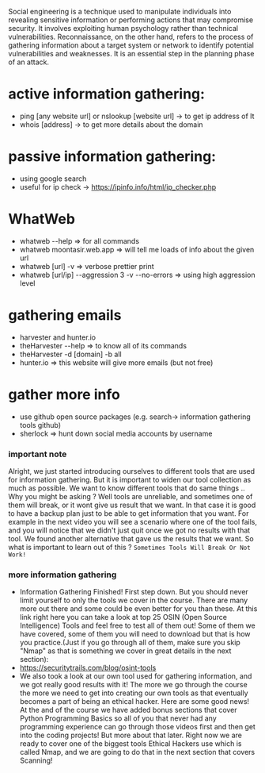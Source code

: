 Social engineering is a technique used to manipulate individuals into revealing sensitive information or performing actions that may compromise security. It involves exploiting human psychology rather than technical vulnerabilities. Reconnaissance, on the other hand, refers to the process of gathering information about a target system or network to identify potential vulnerabilities and weaknesses. It is an essential step in the planning phase of an attack.

# active information gathering:

- ping [any website url] or nslookup [website url] -> to get ip address of It
- whois [address] -> to get more details about the domain

# passive information gathering:

- using google search
- useful for ip check -> https://ipinfo.info/html/ip_checker.php

# WhatWeb

- whatweb --help => for all commands
- whatweb moontasir.web.app => will tell me loads of info about the given url
- whatweb [url] -v => verbose prettier print
- whatweb [url/ip] --aggression 3 -v --no-errors => using high aggression level

# gathering emails

- harvester and hunter.io
- theHarvester --help => to know all of its commands
- theHarvester -d [domain] -b all
- hunter.io => this website will give more emails (but not free)

# gather more info

- use github open source packages (e.g. search-> information gathering tools github)
- sherlock => hunt down social media accounts by username

### important note

Alright, we just started introducing ourselves to different tools that are used for information gathering. But it is important to widen our tool collection as much as possible. We want to know different tools that do same things .. Why you might be asking ? Well tools are unreliable, and sometimes one of them will break, or it wont give us result that we want. In that case it is good to have a backup plan just to be able to get information that you want. For example in the next video you will see a scenario where one of the tool fails, and you will notice that we didn't just quit once we got no results with that tool. We found another alternative that gave us the results that we want. So what is important to learn out of this ?
`Sometimes Tools Will Break Or Not Work!`

### more information gathering

- Information Gathering Finished! First step down. But you should never limit yourself to only the tools we cover in the course. There are many more out there and some could be even better for you than these. At this link right here you can take a look at top 25 OSIN (Open Source Intelligence) Tools and feel free to test all of them out! Some of them we have covered, some of them you will need to download but that is how you practice.(Just if you go through all of them, make sure you skip "Nmap" as that is something we cover in great details in the next section):
- https://securitytrails.com/blog/osint-tools
- We also took a look at our own tool used for gathering information, and we got really good results with it! The more we go through the course the more we need to get into creating our own tools as that eventually becomes a part of being an ethical hacker. Here are some good news! At the and of the course we have added bonus sections that cover Python Programming Basics so all of you that never had any programming experience can go through those videos first and then get into the coding projects! But more about that later. Right now we are ready to cover one of the biggest tools Ethical Hackers use which is called Nmap, and we are going to do that in the next section that covers Scanning!
